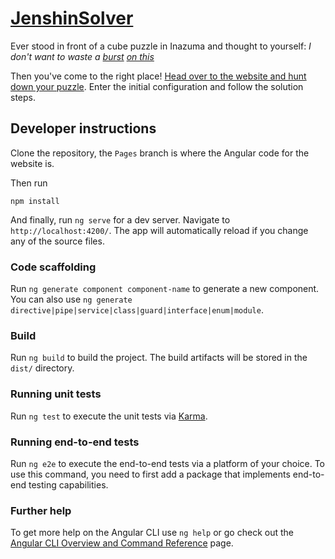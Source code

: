 # [JenshinSolver](https://mgatelabs.github.io/GenshinSolvers/)

Ever stood in front of a cube puzzle in Inazuma and thought to yourself: *I don't want to waste a [burst](https://www.reddit.com/r/Genshin_Impact/comments/op2p64/the_biggest_brain_in_inazuma/) [on this](https://www.youtube.com/watch?v=Qh8xvINAdqs)*

Then you've come to the right place! [Head over to the website and hunt down your puzzle](https://mgatelabs.github.io/GenshinSolvers/). Enter the initial configuration and follow the solution steps.


## Developer instructions

Clone the repository, the `Pages` branch is where the Angular code for the website is.

Then run
```
npm install
```
And finally, run `ng serve` for a dev server. Navigate to `http://localhost:4200/`. The app will automatically reload if you change any of the source files.

### Code scaffolding

Run `ng generate component component-name` to generate a new component. You can also use `ng generate directive|pipe|service|class|guard|interface|enum|module`.

### Build

Run `ng build` to build the project. The build artifacts will be stored in the `dist/` directory.

### Running unit tests

Run `ng test` to execute the unit tests via [Karma](https://karma-runner.github.io).

### Running end-to-end tests

Run `ng e2e` to execute the end-to-end tests via a platform of your choice. To use this command, you need to first add a package that implements end-to-end testing capabilities.

### Further help

To get more help on the Angular CLI use `ng help` or go check out the [Angular CLI Overview and Command Reference](https://angular.io/cli) page.
